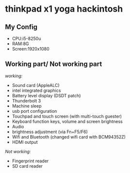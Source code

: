 # thinkpad x1 yoga hackintosh 

## My Config

* CPU:i5-8250u
* RAM:8G
* Screen:1920x1080

## Working part/ Not working part

_working:_

* Sound card (AppleALC)
* intel integrated graphics
* Battery level display (DSDT patch)
* Thunderbolt 3
* Machine sleep
* usb port configuration
* Touchpad and touch screen (with multi-touch guester)
* Keyboard function keys, volume and screen brightness 
* Audio
* brightness adjustment (via Fn+F5/F6)
* Wifi and Bluetooth (changed wifi card with BCM94352Z)
* HDMI output

_Not working:_
* Fingerprint reader
* SD card reader
